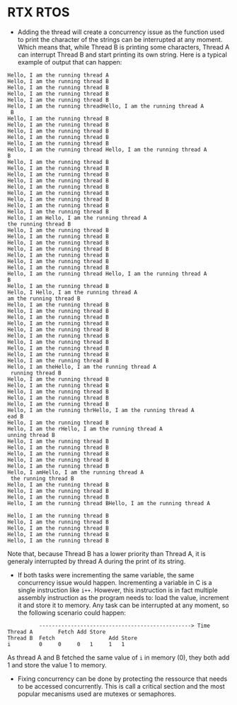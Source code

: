 # RTX RTOS

- Adding the thread will create a concurrency issue as the function used to
print the character of the strings can be interrupted at any moment. Which means
that, while Thread B is printing some characters, Thread A can interrupt Thread
B and start printing its own string. Here is a typical example of output that
can happen:

```
Hello, I am the running thread A
Hello, I am the running thread B
Hello, I am the running thread B
Hello, I am the running thread B
Hello, I am the running thread B
Hello, I am the running threadHello, I am the running thread A
 B
Hello, I am the running thread B
Hello, I am the running thread B
Hello, I am the running thread B
Hello, I am the running thread B
Hello, I am the running thread B
Hello, I am the running thread Hello, I am the running thread A
B
Hello, I am the running thread B
Hello, I am the running thread B
Hello, I am the running thread B
Hello, I am the running thread B
Hello, I am the running thread B
Hello, I am the running thread B
Hello, I am the running thread B
Hello, I am the running thread B
Hello, I am the running thread B
Hello, I am Hello, I am the running thread A
the running thread B
Hello, I am the running thread B
Hello, I am the running thread B
Hello, I am the running thread B
Hello, I am the running thread B
Hello, I am the running thread B
Hello, I am the running thread B
Hello, I am the running thread B
Hello, I am the running thread Hello, I am the running thread A
B
Hello, I am the running thread B
Hello, I Hello, I am the running thread A
am the running thread B
Hello, I am the running thread B
Hello, I am the running thread B
Hello, I am the running thread B
Hello, I am the running thread B
Hello, I am the running thread B
Hello, I am the running thread B
Hello, I am the running thread B
Hello, I am the running thread B
Hello, I am the running thread B
Hello, I am the running thread B
Hello, I am theHello, I am the running thread A
 running thread B
Hello, I am the running thread B
Hello, I am the running thread B
Hello, I am the running thread B
Hello, I am the running thread B
Hello, I am the running thread B
Hello, I am the running thrHello, I am the running thread A
ead B
Hello, I am the running thread B
Hello, I am the rHello, I am the running thread A
unning thread B
Hello, I am the running thread B
Hello, I am the running thread B
Hello, I am the running thread B
Hello, I am the running thread B
Hello, I am the running thread B
Hello, I amHello, I am the running thread A
 the running thread B
Hello, I am the running thread B
Hello, I am the running thread B
Hello, I am the running thread B
Hello, I am the running thread BHello, I am the running thread A

Hello, I am the running thread B
Hello, I am the running thread B
Hello, I am the running thread B
Hello, I am the running thread B
Hello, I am the running thread B

```
Note that, because Thread B has a lower priority than Thread A, it is generaly
interrupted by thread A during the print of its string.

- If both tasks were incrementing the same variable, the same concurrency issue
would happen. Incrementing a variable in C is a single instruction like `i++`.
However, this instruction is in fact multiple assembly instruction as the
program needs to: load the value, increment it and store it to memory. Any
task can be interrupted at any moment, so the following scenario could happen:

```
          ------------------------------------------------> Time
Thread A        Fetch Add Store
Thread B  Fetch                 Add Store
i         0     0     0   1     1   1
```

As thread A and B fetched the same value of `i` in memory (0), they both add 1
and store the value 1 to memory.

- Fixing concurrency can be done by protecting the ressource that needs to be
accessed concurrently. This is call a critical section and the most popular
mecanisms used are mutexes or semaphores.
